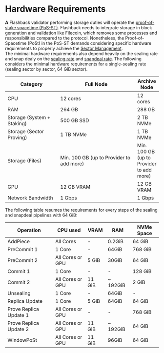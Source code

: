 # Hardware Requirements

**A** Flashback validator performing storage duties will operate the [proof-of-stake spacetime (PoS-ST)](../../../../archive/v1-l1-based-eth+fil-prototype/our-network-and-ecosystem/consensus-proof-of-stake-spacetime.md). Flashback needs to integrate storage in block generation and validation like Filecoin, which removes some processes and responsibilities compared to the protocol. Nonetheless, the Proof-of-Spacetime (PoSt) in the PoS-ST demands considering specific hardware requirements to properly achieve the [Sector Management](../../../our-network-and-ecosystem/storage-mechanisms/proving-mechanism/).\
The minimal hardware requirements also depend heavily on the sealing rate and snap dealy on the [sealing rate](../../../our-network-and-ecosystem/storage-mechanisms/proving-mechanism/proof-of-replication-porep/sealing-rate.md) and [snapdeal rate](../../../our-network-and-ecosystem/storage-mechanisms/proving-mechanism/cc-sector-update/snapdeal-rate.md). The following considers the minimal hardware requirements for a single-sealing rate (sealing sector by sector, 64 GiB sector).

<table><thead><tr><th width="182">Category</th><th width="293">Full Node</th><th>Archive Node</th></tr></thead><tbody><tr><td>CPU</td><td>12 cores</td><td>12 cores</td></tr><tr><td>RAM</td><td>264 GB</td><td>288 GB</td></tr><tr><td>Storage (System + Staking)</td><td>500 GB SSD</td><td>2 TB NVMe</td></tr><tr><td>Storage (Sector Proving)</td><td>1 TB NVMe</td><td>1 TB NVMe</td></tr><tr><td>Storage (Files)</td><td>Min. 100 GB (up to Provider to add more)</td><td>Min. 100 GB (up to Provider to add more)</td></tr><tr><td>GPU</td><td>12 GB VRAM</td><td>12 GB VRAM</td></tr><tr><td>Network Bandwidth</td><td>1 Gbps</td><td>1 Gbps</td></tr></tbody></table>

The following table resumes the requirements for every steps of the sealing and snapdeal pipelines with 64 GiB:

| Operation              | CPU used         | VRAM   | RAM       | NVMe Space |
| ---------------------- | ---------------- | ------ | --------- | ---------- |
| AddPiece               | All Cores        | -      | 0.2GiB    | 64 GiB     |
| PreCommit 1            | 1 Core           | -      | 64GiB     | 768 GiB    |
| PreCommit 2            | All Cores or GPU | 5 GiB  | 30GiB     | 64 GiB     |
| Commit 1               | 1 Core           | -      | -         | 128 GiB    |
| Commit 2               | All Cores or GPU | 11 GiB | \~ 192GiB | 2 GiB      |
| Unsealing              | 1 Core           | -      | 64GiB     | -          |
| Replica Update         | 1 Core           | 5 GiB  | 64GiB     | 64 GiB     |
| Prove Replica Update 1 | All Cores or GPU | -      | -         | 768 GiB    |
| Prove Replica Update 2 | All Cores or GPU | 11 GiB | \~ 192GiB | 64 GiB     |
| WindowPoSt             | All Cores or GPU | 11 GiB | 96GiB     | 64 GiB     |
